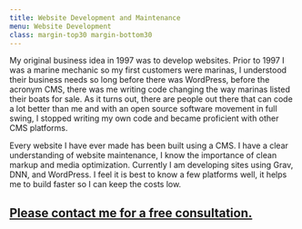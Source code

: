 ```yaml
---
title: Website Development and Maintenance
menu: Website Development
class: margin-top30 margin-bottom30
---
```


My original business idea in 1997 was to develop websites.  Prior to 1997 I was a marine mechanic so my first customers were marinas, I understood their business needs so long before there was WordPress, before the acronym CMS, there was me writing code changing the way marinas listed their boats for sale.  As it turns out, there are people out there that can code a lot better than me and with an open source software movement in full swing, I stopped writing my own code and became proficient with other CMS platforms.

Every website I have ever made has been built using a CMS. I have a clear understanding of website maintenance, I know the importance of clean markup and media optimization.  Currently I am developing sites using Grav, DNN, and WordPress.  I feel it is best to know a few platforms well, it helps me to build faster so I can keep the costs low.

## [Please contact me for a free consultation.](mailto:mcox@mcox.ca)

